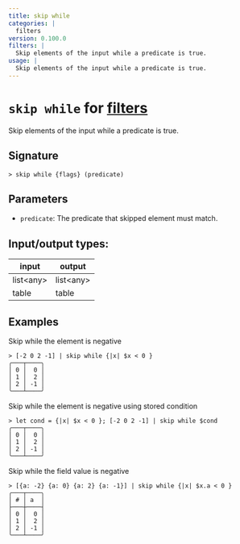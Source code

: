 ```yaml
---
title: skip while
categories: |
  filters
version: 0.100.0
filters: |
  Skip elements of the input while a predicate is true.
usage: |
  Skip elements of the input while a predicate is true.
---
```

<!-- This file is automatically generated. Please edit the command in https://github.com/nushell/nushell instead. -->

# `skip while` for [filters](/commands/categories/filters.md)

<div class='command-title'>Skip elements of the input while a predicate is true.</div>

## Signature

```> skip while {flags} (predicate)```

## Parameters

 -  `predicate`: The predicate that skipped element must match.


## Input/output types:

| input     | output    |
| --------- | --------- |
| list\<any\> | list\<any\> |
| table     | table     |
## Examples

Skip while the element is negative
```nu
> [-2 0 2 -1] | skip while {|x| $x < 0 }
╭───┬────╮
│ 0 │  0 │
│ 1 │  2 │
│ 2 │ -1 │
╰───┴────╯

```

Skip while the element is negative using stored condition
```nu
> let cond = {|x| $x < 0 }; [-2 0 2 -1] | skip while $cond
╭───┬────╮
│ 0 │  0 │
│ 1 │  2 │
│ 2 │ -1 │
╰───┴────╯

```

Skip while the field value is negative
```nu
> [{a: -2} {a: 0} {a: 2} {a: -1}] | skip while {|x| $x.a < 0 }
╭───┬────╮
│ # │ a  │
├───┼────┤
│ 0 │  0 │
│ 1 │  2 │
│ 2 │ -1 │
╰───┴────╯

```
